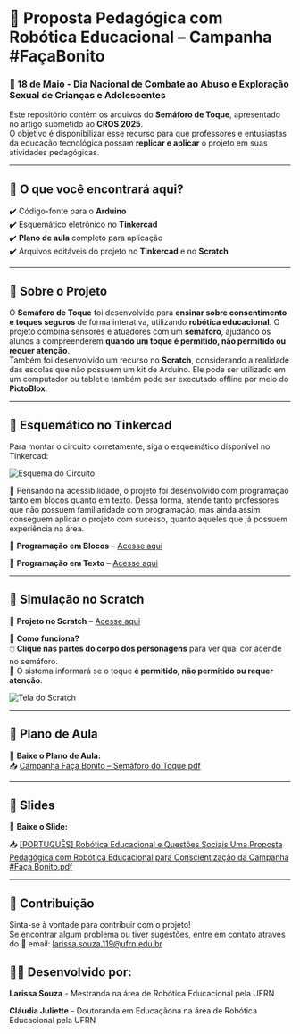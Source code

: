 # 🤖 Proposta Pedagógica com Robótica Educacional – Campanha #FaçaBonito
### 📢 18 de Maio - Dia Nacional de Combate ao Abuso e Exploração Sexual de Crianças e Adolescentes  

Este repositório contém os arquivos do **Semáforo de Toque**, apresentado no artigo submetido ao **CROS 2025**.  
O objetivo é disponibilizar esse recurso para que professores e entusiastas da educação tecnológica possam **replicar e aplicar** o projeto em suas atividades pedagógicas.  

---

## 📌 O que você encontrará aqui?  
✔️ Código-fonte para o **Arduino**  
✔️ Esquemático eletrônico no **Tinkercad**  
✔️ **Plano de aula** completo para aplicação  
✔️ Arquivos editáveis do projeto no **Tinkercad** e no **Scratch**  

---

## 📖 Sobre o Projeto  

O **Semáforo de Toque** foi desenvolvido para **ensinar sobre consentimento e toques seguros** de forma interativa, utilizando **robótica educacional**. O projeto combina sensores e atuadores com um **semáforo**, ajudando os alunos a compreenderem **quando um toque é permitido, não permitido ou requer atenção**.  
Também foi desenvolvido um recurso no **Scratch**, considerando a realidade das escolas que não possuem um kit de Arduino. Ele pode ser utilizado em um computador ou tablet e também pode ser executado offline por meio do **PictoBlox**.

---

## 🧱 Esquemático no Tinkercad  

Para montar o circuito corretamente, siga o esquemático disponível no Tinkercad:  

![Esquema do Circuito](https://github.com/user-attachments/assets/8c26f8ab-469d-4e7f-a1f7-f11920b2cf13)  

🔧 Pensando na acessibilidade, o projeto foi desenvolvido com programação tanto em blocos quanto em texto. Dessa forma, atende tanto professores que não possuem familiaridade com programação, mas ainda assim conseguem aplicar o projeto com sucesso, quanto aqueles que já possuem experiência na área.

📁 **Programação em Blocos** – [Acesse aqui](https://www.tinkercad.com/things/8RZVnZijdXk-blocos-basico-projeto-final-ura-semaforo-do-toque/editel?returnTo=https%3A%2F%2Fwww.tinkercad.com%2Fdashboard&sharecode=EfCjQ7wGkWV9qOgfhJBTSa1cPoLGCROROw2fKsu0JTg)  

📁 **Programação em Texto** – [Acesse aqui](https://www.tinkercad.com/things/4gfwM7ftskc-basico-projeto-final-ura-semaforo-do-toque/editel?returnTo=https%3A%2F%2Fwww.tinkercad.com%2Fdashboard&sharecode=8-ALyroNSx9lAATll4t7Cde4-L9419d2_W9D79sJNXk)  

---

## 🎨 Simulação no Scratch  

📁 **Projeto no Scratch** – [Acesse aqui](https://scratch.mit.edu/projects/1155383469/)  

📌 **Como funciona?**  
🖱️ **Clique nas partes do corpo dos personagens** para ver qual cor acende no semáforo.  
🎵 O sistema informará se o toque **é permitido, não permitido ou requer atenção**.  

![Tela do Scratch](https://github.com/user-attachments/assets/d82a013d-a6f0-4def-8ca1-2120c27d0dab)  

---

## 📂 Plano de Aula  

📄 **Baixe o Plano de Aula:**  
📥 [Campanha Faça Bonito – Semáforo do Toque.pdf](https://github.com/user-attachments/files/19597098/Campanha.Faca.Bonito_Semaforo.do.Toque.1.docx.pdf)  

---

## 📂 Slides 

📄 **Baixe o Slide:**

📥 [[PORTUGUÊS] Robótica Educacional e Questões Sociais Uma Proposta Pedagógica com Robótica Educacional para Conscientização da Campanha #Faça Bonito.pdf](https://github.com/user-attachments/files/20299977/PORTUGUES.Robotica.Educacional.e.Questoes.Sociais.Uma.Proposta.Pedagogica.com.Robotica.Educacional.para.Conscientizacao.da.Campanha.Faca.Bonito_compressed.pdf)

---

## 📢 Contribuição  
Sinta-se à vontade para contribuir com o projeto!  
Se encontrar algum problema ou tiver sugestões, entre em contato através do 📧 email: larissa.souza.119@ufrn.edu.br


## 👩‍💻 Desenvolvido por:
**Larissa Souza** - Mestranda na área de Robótica Educacional pela UFRN 

**Cláudia Juliette** - Doutoranda em Educaçãona na área de Robótica Educacional pela UFRN 

